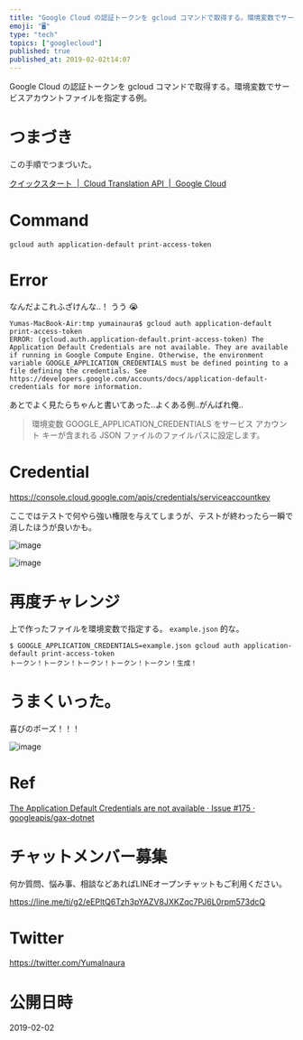 ```yaml
---
title: "Google Cloud の認証トークンを gcloud コマンドで取得する。環境変数でサービスアカウントファイルを指定する例。"
emoji: "🖥"
type: "tech"
topics: ["googlecloud"]
published: true
published_at: 2019-02-02t14:07
---
```


Google Cloud の認証トークンを gcloud コマンドで取得する。環境変数でサービスアカウントファイルを指定する例。

# つまづき

この手順でつまづいた。


[クイックスタート  |  Cloud Translation API  |  Google Cloud](https://cloud.google.com/translate/docs/quickstart)


# Command

```
gcloud auth application-default print-access-token
```

# Error

なんだよこれふざけんな‥！ うう 😭

```
Yumas-MacBook-Air:tmp yumainaura$ gcloud auth application-default print-access-token
ERROR: (gcloud.auth.application-default.print-access-token) The Application Default Credentials are not available. They are available if running in Google Compute Engine. Otherwise, the environment variable GOOGLE_APPLICATION_CREDENTIALS must be defined pointing to a file defining the credentials. See https://developers.google.com/accounts/docs/application-default-credentials for more information.
```

あとでよく見たらちゃんと書いてあった‥よくある例‥がんばれ俺‥

>環境変数 GOOGLE_APPLICATION_CREDENTIALS をサービス アカウント キーが含まれる JSON ファイルのファイルパスに設定します。


# Credential


https://console.cloud.google.com/apis/credentials/serviceaccountkey

ここではテストで何やら強い権限を与えてしまうが、テストが終わったら一瞬で消したほうが良いかも。

![image](https://user-images.githubusercontent.com/13635059/52160100-c8d6b980-26f1-11e9-8d7f-8377c7d1491d.png)


![image](https://user-images.githubusercontent.com/13635059/52160107-f15eb380-26f1-11e9-92d5-df43015dacea.png)


# 再度チャレンジ

上で作ったファイルを環境変数で指定する。 `example.json` 的な。

```
$ GOOGLE_APPLICATION_CREDENTIALS=example.json gcloud auth application-default print-access-token
トークン！トークン！トークン！トークン！トークン！生成！
```

# うまくいった。

喜びのポーズ！！！

![image](https://user-images.githubusercontent.com/13635059/52160139-a42f1180-26f2-11e9-9c14-a9d32b181e53.png)

# Ref

[The Application Default Credentials are not available · Issue #175 · googleapis/gax-dotnet](https://github.com/googleapis/gax-dotnet/issues/175)








<!-- Update From Qiita API -->

# チャットメンバー募集


何か質問、悩み事、相談などあればLINEオープンチャットもご利用ください。

https://line.me/ti/g2/eEPltQ6Tzh3pYAZV8JXKZqc7PJ6L0rpm573dcQ





# Twitter


https://twitter.com/YumaInaura


<!-- Update From Qiita API -->



# 公開日時

2019-02-02
